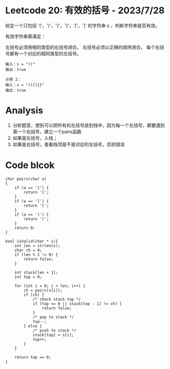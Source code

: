 # Leetcode 20: 有效的括号 - 2023/7/28
给定一个只包括 '('，')'，'{'，'}'，'['，']' 的字符串 s ，判断字符串是否有效。

有效字符串需满足：

左括号必须用相同类型的右括号闭合。
左括号必须以正确的顺序闭合。
每个右括号都有一个对应的相同类型的左括号。
 

```
输入：s = "()"
输出：true
```
```
示例 2：
输入：s = "()[]{}"
输出：true
```

# Analysis
1. 分析题意，想到可以把所有的左括号放到栈中，因为每一个左括号，都要遇到第一个右括号，建立一个pairs函数
2. 如果是左括号，入栈；
3. 如果是右括号，查看栈顶是不是对应的左括号，否则错误

# Code blcok
```
char pairs(char a)
{
    if (a == '}') {
        return '{';
    }
    if (a == ']') {
        return '[';
    }
    if (a == ')') {
        return '(';
    }
    return 0;
}

bool isValid(char * s){
    int len = strlen(s);
    char ch = 0;
    if (len % 2 != 0) {
        return false;
    }

    int stack[len + 1];
    int top = 0;

    for (int i = 0; i < len; i++) {
        ch = pairs(s[i]);
        if (ch) {
            /* check stack top */
            if (top == 0 || stack[top - 1] != ch) {
                return false;
            }
            /* pop to stack */
            top--;
        } else {
            /* push to stack */
            stack[top] = s[i];
            top++;
        }
    }

    return top == 0;
}
```
